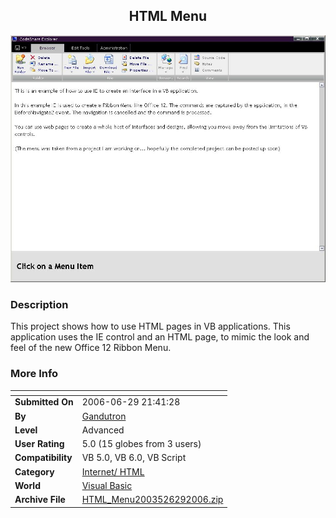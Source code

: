 ﻿<div align="center">

## HTML Menu

<img src="PIC20066292150305026.JPG">
</div>

### Description

This project shows how to use HTML pages in VB applications. This application uses the IE control and an HTML page, to mimic the look and feel of the new Office 12 Ribbon Menu.
 
### More Info
 


<span>             |<span>
---                |---
**Submitted On**   |2006-06-29 21:41:28
**By**             |[Gandutron](https://github.com/Planet-Source-Code/PSCIndex/blob/master/ByAuthor/gandutron.md)
**Level**          |Advanced
**User Rating**    |5.0 (15 globes from 3 users)
**Compatibility**  |VB 5\.0, VB 6\.0, VB Script
**Category**       |[Internet/ HTML](https://github.com/Planet-Source-Code/PSCIndex/blob/master/ByCategory/internet-html__1-34.md)
**World**          |[Visual Basic](https://github.com/Planet-Source-Code/PSCIndex/blob/master/ByWorld/visual-basic.md)
**Archive File**   |[HTML\_Menu2003526292006\.zip](https://github.com/Planet-Source-Code/gandutron-html-menu__1-65815/archive/master.zip)








